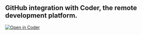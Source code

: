 ## GitHub integration with Coder, the remote development platform.

[![Open in Coder](https://cdn.coder.com/embed-button.svg)](https://stable.cdr.dev/workspaces/git?org=default&image=60803668-c235be24ae32b3c458425431&tag=latest&service=github&repo=git@github.com:ericpaulsen/react-demo.git)
